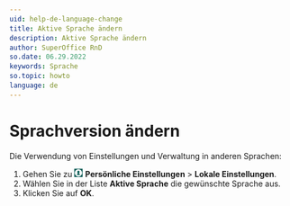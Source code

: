 ```yaml
---
uid: help-de-language-change
title: Aktive Sprache ändern
description: Aktive Sprache ändern
author: SuperOffice RnD
so.date: 06.29.2022
keywords: Sprache
so.topic: howto
language: de
---
```


# Sprachversion ändern

Die Verwendung von Einstellungen und Verwaltung in anderen Sprachen:

1. Gehen Sie zu ![Symbol][img1] **Persönliche Einstellungen** &gt; **Lokale Einstellungen**.
2. Wählen Sie in der Liste **Aktive Sprache** die gewünschte Sprache aus.
3. Klicken Sie auf **OK**.

<!-- Referenced links -->

<!-- Referenced images -->
[img1]: ../../../media/icons/personal-settings-small.png
